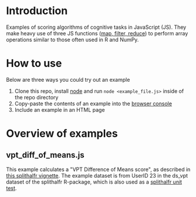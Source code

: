 # Introduction
Examples of scoring algorithms of cognitive tasks in JavaScript (JS). They make heavy use of three JS functions ([map, filter, reduce](https://www.freecodecamp.org/news/javascript-map-reduce-and-filter-explained-with-examples/)) to perform array operations similar to those often used in R and NumPy.

# How to use
Below are three ways you could try out an example
1. Clone this repo, install [node](https://nodejs.org/en/) and run `node <example_file.js>` inside of the repo directory
2. Copy-paste the contents of an example into the [browser console](https://appuals.com/open-browser-console/)
3. Include an example in an HTML page

# Overview of examples
## vpt_diff_of_means.js
This example calculates a "VPT Difference of Means score", as described in [this splithalfr vignette](https://rdrr.io/cran/splithalfr/f/inst/doc/vpt_diff_of_means.Rmd). The example dataset is from UserID 23 in the ds_vpt dataset of the splithalfr R-package, which is also used as a [splithalfr unit test](https://github.com/tpronk/splithalfr/tree/main/tests).
